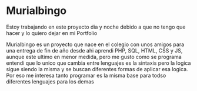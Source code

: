 # Murialbingo

  Estoy trabajando en este proyecto dia y noche debido a que no tengo que hacer 
  y lo quiero dejar en mi Portfolio 

Murialbingo es un proyecto que nace en el colegio con unos amigos para una entrega de fin de año
desde ahi aprendi PHP, SQL, HTML, CSS y JS, aunque este ultimo en menor medida, pero me gusto como 
se programa entendi que lo unico que cambia entre lenguajes es la sintaxis pero la logica sigue 
siendo la misma y se buscan diferentes formas de aplicar esa logica. Por eso me interesa tanto programar
es la misma base para todso diferentes lenguajes para los demas

